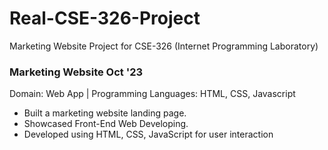 # Real-CSE-326-Project
Marketing Website Project for CSE-326 (Internet Programming Laboratory)

### Marketing Website	Oct '23
Domain: Web App | Programming Languages: HTML, CSS, Javascript
- Built a marketing website landing page.
- Showcased Front-End Web Developing.
- Developed using HTML, CSS, JavaScript for user interaction

